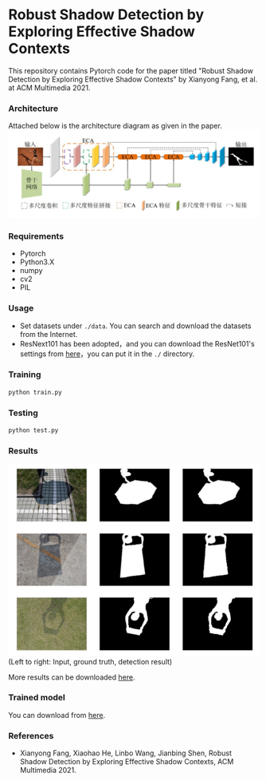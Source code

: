 # Robust Shadow Detection by Exploring Effective Shadow Contexts

This repository contains Pytorch code for the paper titled "Robust Shadow Detection by Exploring Effective Shadow Contexts" by  Xianyong Fang, et al. at ACM Multimedia 2021.

### Architecture

Attached below is the architecture diagram as given in the paper.
![network](img\network.jpg)

### Requirements

- Pytorch
- Python3.X
- numpy
- cv2
- PIL

### Usage

- Set datasets under `./data`. You can search and download the datasets from the Internet.
- ResNext101 has been adopted，and you can download the ResNet101's settings from [here](https://drive.google.com/drive/folders/1qBivnosrTb1PUnB2i89t27oKmSbmDaqP?usp=sharing)，you can put it in the `./` directory.

### Training

```python
python train.py
```

### Testing

```python
python test.py
```



### Results
![results](img\results.jpg)
(Left to right: Input, ground truth, detection result)

More results can be downloaded [here](https://drive.google.com/drive/folders/1OCs8usYDHB2oqNtsZqR5Q8qDXXNjaYWy?usp=sharing).

### Trained model

You can download from [here](https://drive.google.com/drive/folders/1uQmR-Gg16kEKvf-qFcH0syHOlBJKAQgY?usp=sharing).

### References

- Xianyong Fang, Xiaohao He, Linbo Wang, Jianbing Shen, Robust Shadow Detection by Exploring Effective Shadow Contexts, ACM Multimedia 2021. 
